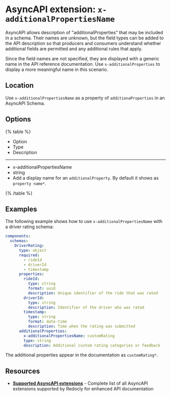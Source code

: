 # AsyncAPI extension: `x-additionalPropertiesName`

AsyncAPI allows description of "additionalProperties" that may be included in a schema.
Their names are unknown, but the field types can be added to the API description so that producers and consumers understand whether additional fields are permitted and any additional rules that apply.

Since the field names are not specified, they are displayed with a generic name in the API reference documentation.
Use `x-additionalProperties` to display a more meaningful name in this scenario.

## Location

Use `x-additionalPropertiesName` as a property of `additionaProperties` in an AsyncAPI Schema.

## Options

{% table %}

- Option
- Type
- Description

---

- x-additionalPropertiesName
- string
- Add a display name for an `additionalProperty`.
  By default it shows as `property name*`.

{% /table %}

## Examples

The following example shows how to use `x-additionalPropertiesName` with a driver rating schema:

```yaml
components:
  schemas:
    DriverRating:
      type: object
      required:
        - rideId
        - driverId
        - timestamp
      properties:
        rideId:
          type: string
          format: uuid
          description: Unique identifier of the ride that was rated
        driverId:
          type: string
          description: Identifier of the driver who was rated
        timestamp:
          type: string
          format: date-time
          description: Time when the rating was submitted
      additionalProperties:
        x-additionalPropertiesName: customRating
        type: string
        description: Additional custom rating categories or feedback
```
The additional properties appear in the documentation as `customRating*`.

## Resources

- **[Supported AsyncAPI extensions](./index.md)** - Complete list of all AsyncAPI extensions supported by Redocly for enhanced API documentation
